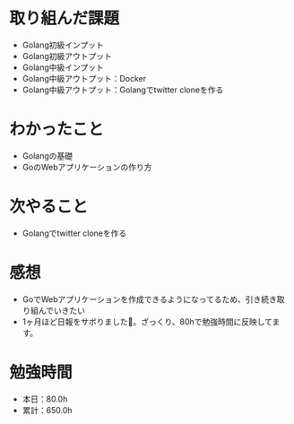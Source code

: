 # 取り組んだ課題
* Golang初級インプット
* Golang初級アウトプット
* Golang中級インプット
* Golang中級アウトプット：Docker
* Golang中級アウトプット：Golangでtwitter cloneを作る

# わかったこと
* Golangの基礎
* GoのWebアプリケーションの作り方

# 次やること
* Golangでtwitter cloneを作る

# 感想
* GoでWebアプリケーションを作成できるようになってるため、引き続き取り組んでいきたい
* 1ヶ月ほど日報をサボりました🙇。ざっくり、80hで勉強時間に反映してます。

# 勉強時間
* 本日：80.0h
* 累計：650.0h

